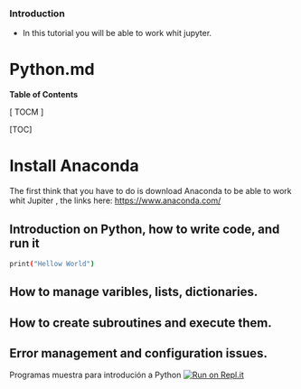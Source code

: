 ### Introduction

- In this tutorial you will be able to work whit jupyter.


# Python.md




**Table of Contents**

[ TOCM ]

[TOC]

# Install Anaconda
The first think that you have to do is download Anaconda to be able to work whit Jupiter , the links here:
https://www.anaconda.com/
## Introduction on Python, how to write code, and run it

```sh
print("Hellow World")

```




## How to manage varibles, lists, dictionaries.
## How to create subroutines and execute them.
## Error management and configuration issues.














Programas muestra para introdución a Python
[![Run on Repl.it](https://repl.it/badge/github/ingrid717-py/PythonIntro)](https://repl.it/github/ingrid717-py/PythonIntro)
